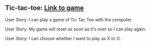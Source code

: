 ## Tic-tac-toe: [Link to game](https://di1qzyhn9187c.cloudfront.net/)

User Story: I can play a game of Tic Tac Toe with the computer.

User Story: My game will reset as soon as it's over so I can play again.

User Story: I can choose whether I want to play as X or O.


